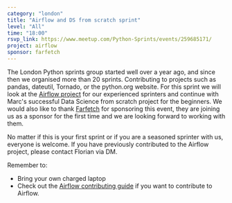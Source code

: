 ```yaml
---
category: "london"
title: "Airflow and DS from scratch sprint"
level: "All"
time: "18:00"
rsvp_link: https://www.meetup.com/Python-Sprints/events/259685171/
project: airflow
sponsor: farfetch
---
```


The London Python sprints group started well over a year ago, and since then we organised more than 20 sprints. Contributing to projects such as pandas, dateutil, Tornado, or the python.org website. For this sprint we will look at the [Airflow project](https://airflow.apache.org/) for our experienced sprinters and continue with Marc's successful Data Science from scratch project for the beginners. We would also like to thank [Farfetch](https://www.farfetch.com/uk/) for sponsoring this event, they are joining us as a sponsor for the first time and we are looking forward to working with them.

No matter if this is your first sprint or if you are a seasoned sprinter with us, everyone is welcome. If you have previously contributed to the Airflow project, please contact Florian via DM.

Remember to:

- Bring your own charged laptop
- Check out the [Airflow contributing guide](https://github.com/apache/airflow/blob/master/CONTRIBUTING.md) if you want to contribute to Airflow.
